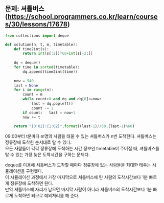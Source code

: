 ## 문제: 셔틀버스 (https://school.programmers.co.kr/learn/courses/30/lessons/17678)
```python
from collections import deque

def solution(n, t, m, timetable):
    def time2int(s):
        return int(s[:2])*60+int(s[-2:])
    
    dq = deque()
    for time in sorted(timetable):
        dq.append(time2int(time))
        
    now = 540
    last = None
    for i in range(n):
        count = m
        while count>0 and dq and dq[0]<=now:
            last = dq.popleft()
            count -= 1
        if count:   last = now+1
        now += t
        
    return "{0:02}:{1:02}".format((last-1)//60,(last-1)%60)
```
09:00부터 t분마다 m명의 사람을 태울 수 있는 셔틀버스가 n번 도착한다. 셔틀버스는 정류장에 도착한 순서대로 탈 수 있다.  
모든 사람들이 각각 정류장에 도착하는 시간 정보인 timetable이 주어질 때, 셔틀버스를 탈 수 있는 가장 늦은 도착시간을 구하는 문제다.  

deque를 이용해 셔틀버스가 도착할 때마다 정류장에 있는 사람들을 최대한 태우는 시뮬레이션을 구현했다.  
이 시뮬레이션 과정에서 가장 마지막으로 셔틀버스에 탄 사람의 도착시간보다 1분 빠르게 정류장에 도착하면 된다.  
만약 셔틀버스에 자리가 남으면 마지막 사람이 아니라 셔틀버스의 도착시간보다 1분 빠르게 도착하면 되므로 예외처리를 해 준다.  
